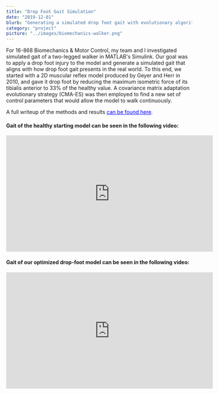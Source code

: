 ```yaml
---
title: "Drop Foot Gait Simulation"
date: "2019-12-01"
blurb: "Generating a simulated drop foot gait with evolutionary algorithm"
category: "project"
picture: "../images/biomechanics-walker.png"
---
```


For 16-868 Biomechanics & Motor Control, my team and I investigated simulated gait of a two-legged walker in MATLAB's Simulink. Our goal was to apply a drop foot injury to the model and generate a simulated gait that aligns with how drop foot gait presents in the real world. To this end, we started with a 2D muscular reflex model produced by Geyer and Herr in 2010, and gave it drop foot by reducing the maximum isometric force of its tibialis anterior to 33% of the healthy value. A covariance matrix adaptation evolutionary strategy (CMA-ES) was then employed to find a new set of control parameters that would allow the model to walk continuously.

A full writeup of the methods and results <a href="/biomechanics-report.pdf" style="color:blue;">can be found here</a>.

#### Gait of the healthy starting model can be seen in the following video:
<iframe style="display: block; margin: 0 auto;" width="560" height="315" src="https://www.youtube.com/embed/jb5guOVHsGM" frameborder="0" allow="accelerometer; autoplay; clipboard-write; encrypted-media; gyroscope; picture-in-picture" allowfullscreen></iframe>


#### Gait of our optimized drop-foot model can be seen in the following video:
<iframe style="display: block; margin: 0 auto;" width="560" height="315" src="https://www.youtube.com/embed/Uux9MA3y10k" frameborder="0" allow="accelerometer; autoplay; clipboard-write; encrypted-media; gyroscope; picture-in-picture" allowfullscreen></iframe>